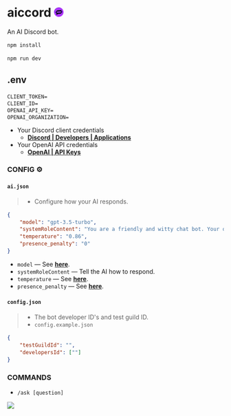 # aiccord <img src="./public/assets/img/aiccord.png" width="22.5px"  />

An AI Discord bot.

```zsh
npm install
```

```zsh
npm run dev
```

## .env

```env
CLIENT_TOKEN=
CLIENT_ID=
OPENAI_API_KEY=
OPENAI_ORGANIZATION=
```

- Your Discord client credentials
  - **[Discord | Developers | Applications](https://discord.com/developers/applications)**
- Your OpenAI API credentials
  - **[OpenAI | API Keys](https://platform.openai.com/api-keys)**

### CONFIG ⚙️

#### `ai.json`

> - Configure how your AI responds.

```json
{
    "model": "gpt-3.5-turbo",
    "systemRoleContent": "You are a friendly and witty chat bot. Your only job is to either answer a question in a funny way, or be intrigued by whatever the user says.",
    "temperature": "0.86",
    "presence_penalty": "0"
}
```

- `model` — See **[here](https://platform.openai.com/docs/models/models)**.
- `systemRoleContent` — Tell the AI how to respond.
- `temperature` — See **[here](https://platform.openai.com/docs/guides/text-generation/how-should-i-set-the-temperature-parameter)**.
- `presence_penalty` — See **[here](https://platform.openai.com/docs/guides/text-generation/parameter-details)**.

#### `config.json`

> - The bot developer ID's and test guild ID.
> - `config.example.json`

```json
{
    "testGuildId": "",
    "developersId": [""]
}
```

### COMMANDS

- `/ask [question]`

<img src="https://i.gyazo.com/f5e2beb0abccec6fe46c151285df8e09.png" width="500px" />
